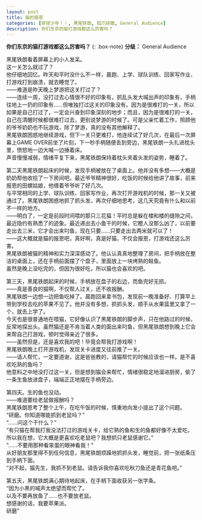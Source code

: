 ```yaml
---
layout: post
title: 猫的报恩
categories: [排球少年！！, 黑尾铁朗, 孤爪研磨, General Audience]
description: 你们东京的猫打游戏都这么厉害吗？
---
```

**你们东京的猫打游戏都这么厉害吗？**
{: .box-note}
**分级：** General Audience

黑尾铁朗看着屏幕上的小人发呆。  
这一关怎么就过了？  
他仔细地回忆。昨天和平时没什么不一样，晨跑、上学、球队训练、回家写作业、打游戏打到崩溃，就去睡觉了。  
——难道是昨天晚上梦游把这关打过了？  
——连续一周，没打过去心情很不好的印象有，抓乱头发大喊出声的印象有，手柄往地上一扔的印象有……但唯独打过这关的印象没有。因为是很难打的一关，所以如果是自己打过了，一定会兴奋到印象深刻的地步；而且，因为是很难打的一关，自己在清醒时候都很难打过去，更别说梦游的时候了。可是父亲忙着工作，照顾他的爷爷奶奶也不玩游戏，除了梦游，真的没有其他解释了。  
黑尾铁朗困惑地继续游戏，但下一关只更难打，他连续试了好几次，在最后一次屏幕上GAME OVER前坐了片刻，下一秒手柄随便丢到旁边，黑尾铁朗一头扎进枕头里，愤怒地一边大喊一边捶着床。  
声音慢慢减弱，情绪平复下来，黑尾铁朗保持着枕头夹着头发的姿势，睡着了。    

第二天黑尾铁朗起床的时候，发现手柄被放在了桌面上。他并没有多想——大概是奶奶帮他收拾了一下房间吧。最近爷爷精神很好，吃饭的时候给他讲了故事，前来报恩的田螺姑娘，他缠着爷爷听了好几次。  
与平常相同的上学、球队训练、回家写作业，再次打开游戏机的时候，那一关又被通过了。黑尾铁朗困惑地抓了抓头发，再次仔细地思考，这几天究竟有什么和以前不一样的地方。  
——明白了，一定是前段时间喂的那只三花猫！平时总是躲在楼和楼的缝隙之间，最近隐约有熟悉了的迹象。最近递出去小鱼干的时候，它瞪人没那么凶了，以前要走出去三米，它才会出来叼鱼，现在只要……只要走出去两米就可以了！  
——这大概就是猫的报恩吧，真好啊，真是好猫，不仅会报恩，打游戏还这么厉害。  
黑尾铁朗被猫的精神和实力深深感动了。他认认真真地整理了房间，把手柄放在整洁的桌面上，还在手柄前面摆了个盘子，里面放上一块烤熟的鲑鱼。  
虽然是晚上没吃完的，但因为很好吃，所以猫也会喜欢的吧。    

第三天，黑尾铁朗起床的时候，手柄放在盘子的右边，而鱼完好无损。  
——真是善良的猫啊，不仅帮人过关，还不收报酬。  
黑尾铁朗一边想一边把鱼吃掉了。晨跑回来拿书包，发现前一晚准备好、打算早上带到学校去吃的苹果不见了。他并没有多想，抓抓头发，顺手从水果篮里又拿了一个，就去上学了。  
今天也是很普通地在喂猫，它好像认识了黑尾铁朗的脚步声，只在他路过的时候，反常地探出头。虽然猫还是不肯当着人类的面出来叼鱼，但黑尾铁朗想到晚上它会来帮自己打游戏，顿时觉得亲近了很多。  
——虽然但是，还是喜欢我的吧！毕竟会帮我打游戏啊！  
黑尾铁朗晚上打开游戏机，发现关卡进度又往前推了一关。  
——请人帮忙，一定要道谢，这是爸爸教的，请猫帮忙的时候应该也一样。是不喜欢吃熟的鱼吗？  
他意料之中地没打过这一关，但是想到猫会来帮忙，情绪很稳定地溜进厨房，偷了一条生鱼放进盘子，端端正正地摆在手柄旁边。    
		

第四天。生的鱼也没动。  
——难道要给老鼠做报酬吗？  
黑尾铁朗思考了整个上午，在吃午饭的时候，慎重地向发小提出了这个问题。  
“研磨。你知道哪能抓到老鼠吗？”  
“……问这个干什么？”  
“有只猫在帮我打我没法打过的游戏关卡，给它熟的鱼和生的鱼都好像不太爱吃，所以我在想，它大概是更喜欢吃老鼠吧？我想抓只老鼠感谢它。”  
“……不要用那种看笨蛋的眼神看我！”  
从好朋友那里得不到任何信息，黑尾铁朗烦躁地抓抓头发，睡觉前，把一张纸条压到手柄下面。  
“对不起，猫先生，我抓不到老鼠。请告诉我你喜欢吃秋刀鱼还是青花鱼吧。”    

第五天，黑尾铁朗满心期待地起床，在手柄下面收获另一张字条。  
“因为小黑的喊声太绝望而帮忙了。  
以及不要再放鱼了……也不要放老鼠。  
想感谢的话，我要苹果派。  
研磨”  

	
